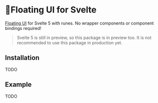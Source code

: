 # 🎈Floating UI for Svelte
[Floating UI](https://github.com/floating-ui/floating-ui) for Svelte 5 with runes. No wrapper components or component bindings required!

> Svelte 5 is still in preview, so this package is in preview too. It is not recommended to use this package in production yet.

## Installation
TODO

## Example
TODO